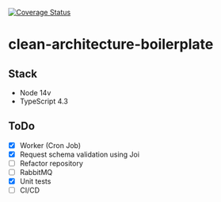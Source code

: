 [![Coverage Status](https://coveralls.io/repos/github/xXMauricioHXx/clean-architecture-boilerplate/badge.svg?branch=master)](https://coveralls.io/github/xXMauricioHXx/clean-architecture-boilerplate?branch=master)

# clean-architecture-boilerplate

## Stack

- Node 14v
- TypeScript 4.3

## ToDo

- [x] Worker (Cron Job)
- [X] Request schema validation using Joi
- [ ] Refactor repository
- [ ] RabbitMQ
- [x] Unit tests 
- [ ] CI/CD
